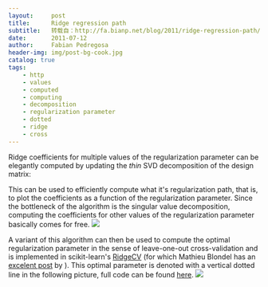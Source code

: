 ```yaml
---
layout:     post
title:      Ridge regression path
subtitle:   转载自：http://fa.bianp.net/blog/2011/ridge-regression-path/
date:       2011-07-12
author:     Fabian Pedregosa
header-img: img/post-bg-cook.jpg
catalog: true
tags:
    - http
    - values
    - computed
    - computing
    - decomposition
    - regularization parameter
    - dotted
    - ridge
    - cross
---
```


Ridge coefficients for multiple values of the regularization parameter
can be elegantly computed by updating the *thin* SVD decomposition of
the design matrix:

This can be used to efficiently compute what it's regularization
path, that is, to plot the coefficients as a function of the
regularization parameter. Since the bottleneck of the algorithm is the
singular value decomposition, computing the coefficients for other
values of the regularization parameter basically comes for free.
![](http://fseoane.net/blog/static/uploads/2011/07/ridge_nocv.png)


A variant of this algorithm can then be used to compute the
optimal regularization parameter in the sense of leave-one-out
cross-validation and is implemented in scikit-learn's [RidgeCV](http://scikit-learn.sourceforge.net/dev/modules/linear_model.html#generalized-cross-validation) (for
which Mathieu Blondel has an [excelent post](http://www.mblondel.org/journal/2011/02/09/regularized-least-squares) by ). This optimal
parameter is denoted with a vertical dotted line in the following
picture, full code can be found [here](https://gist.github.com/1076844).
![](http://fseoane.net/blog/static/uploads/2011/07/ridge.png)

